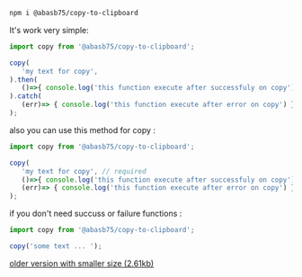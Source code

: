 ```sh
npm i @abasb75/copy-to-clipboard
```

It's work very simple:

```javascript
import copy from '@abasb75/copy-to-clipboard';

copy(
   'my text for copy',
).then(
   ()=>{ console.log('this function execute after successfuly on copy') }, // optional
).catch(
   (err)=> { console.log('this function execute after error on copy') } //optional
);

```

also you can use this method for copy :

```javascript
import copy from '@abasb75/copy-to-clipboard';

copy(
   'my text for copy', // required
   ()=>{ console.log('this function execute after successfuly on copy') }, // optional
   (err)=> { console.log('this function execute after error on copy') } //optional
);


```

if you don't need succuss or failure functions :

```javascript
import copy from '@abasb75/copy-to-clipboard';

copy('some text ... ');

```



<p><a href="https://www.npmjs.com/package/@abasb75/copy-to-clipboard/v/0.0.2">older version with smaller size (2.61kb)</a></p>